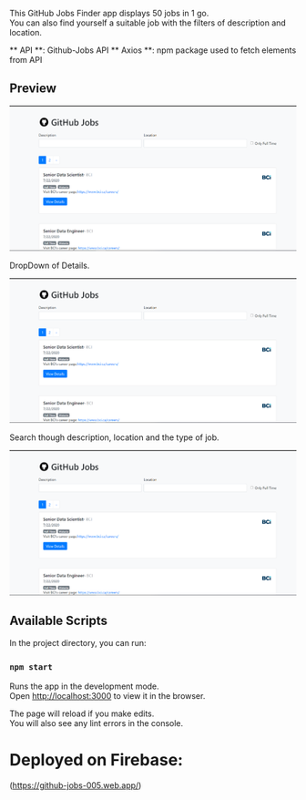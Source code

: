 This GitHub Jobs Finder app displays 50 jobs in 1 go.<br/>
You can also find yourself a suitable job with the filters of description and location.

** API **: Github-Jobs API
** Axios **: npm package used to fetch elements from API

## Preview

<img src="./images/gjf-1.png"  >

DropDown of Details.

<img src="./images/gjf-1.png"  >

Search though description, location and the type of job.

<img src="./images/gjf-1.png"  >

## Available Scripts

In the project directory, you can run:

### `npm start`

Runs the app in the development mode.<br />
Open [http://localhost:3000](http://localhost:3000) to view it in the browser.

The page will reload if you make edits.<br />
You will also see any lint errors in the console.

# Deployed on Firebase:

(https://github-jobs-005.web.app/)
